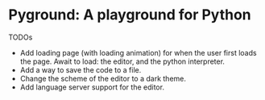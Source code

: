 # Pyground: A playground for Python

TODOs

- Add loading page (with loading animation) for when the user first loads the page. Await to load: the editor, and the python interpreter.
- Add a way to save the code to a file.
- Change the scheme of the editor to a dark theme.
- Add language server support for the editor.
